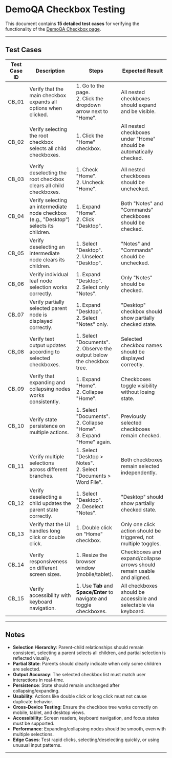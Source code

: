 # DemoQA Checkbox Testing

This document contains **15 detailed test cases** for verifying the functionality of the [DemoQA Checkbox page](https://demoqa.com/checkbox).

---

## Test Cases

| Test Case ID | Description | Steps | Expected Result |
|--------------|-------------|-------|-----------------|
| CB_01 | Verify that the main checkbox expands all options when clicked. | 1. Go to the page. <br> 2. Click the dropdown arrow next to "Home". | All nested checkboxes should expand and be visible. |
| CB_02 | Verify selecting the root checkbox selects all child checkboxes. | 1. Click the "Home" checkbox. | All nested checkboxes under "Home" should be automatically checked. |
| CB_03 | Verify deselecting the root checkbox clears all child checkboxes. | 1. Check "Home". <br> 2. Uncheck "Home". | All nested checkboxes should be unchecked. |
| CB_04 | Verify selecting an intermediate node checkbox (e.g., "Desktop") selects its children. | 1. Expand "Home". <br> 2. Click "Desktop". | Both "Notes" and "Commands" checkboxes should be checked. |
| CB_05 | Verify deselecting an intermediate node clears its children. | 1. Select "Desktop". <br> 2. Unselect "Desktop". | "Notes" and "Commands" should be unchecked. |
| CB_06 | Verify individual leaf node selection works correctly. | 1. Expand "Desktop". <br> 2. Select only "Notes". | Only "Notes" should be checked. |
| CB_07 | Verify partially selected parent node is displayed correctly. | 1. Expand "Desktop". <br> 2. Select "Notes" only. | "Desktop" checkbox should show partially checked state. |
| CB_08 | Verify text output updates according to selected checkboxes. | 1. Select "Documents". <br> 2. Observe the output below the checkbox tree. | Selected checkbox names should be displayed correctly. |
| CB_09 | Verify that expanding and collapsing nodes works consistently. | 1. Expand "Home". <br> 2. Collapse "Home". | Checkboxes toggle visibility without losing state. |
| CB_10 | Verify state persistence on multiple actions. | 1. Select "Documents". <br> 2. Collapse "Home". <br> 3. Expand "Home" again. | Previously selected checkboxes remain checked. |
| CB_11 | Verify multiple selections across different branches. | 1. Select "Desktop > Notes". <br> 2. Select "Documents > Word File". | Both checkboxes remain selected independently. |
| CB_12 | Verify deselecting a child updates the parent state correctly. | 1. Select "Desktop". <br> 2. Deselect "Notes". | "Desktop" should show partially checked state. |
| CB_13 | Verify that the UI handles long click or double click. | 1. Double click on "Home" checkbox. | Only one click action should be triggered, not multiple toggles. |
| CB_14 | Verify responsiveness on different screen sizes. | 1. Resize the browser window (mobile/tablet). | Checkboxes and expand/collapse arrows should remain usable and aligned. |
| CB_15 | Verify accessibility with keyboard navigation. | 1. Use **Tab** and **Space/Enter** to navigate and toggle checkboxes. | All checkboxes should be accessible and selectable via keyboard. |

---

## Notes

-  **Selection Hierarchy**: Parent-child relationships should remain consistent, selecting a parent selects all children, and partial selection is reflected visually.  
-  **Partial State**: Parents should clearly indicate when only some children are selected.  
-  **Output Accuracy**: The selected checkbox list must match user interactions in real-time.  
-  **Persistence**: State should remain unchanged after collapsing/expanding.  
-  **Usability**: Actions like double click or long click must not cause duplicate behavior.  
-  **Cross-Device Testing**: Ensure the checkbox tree works correctly on mobile, tablet, and desktop views.  
-  **Accessibility**: Screen readers, keyboard navigation, and focus states must be supported.  
-  **Performance**: Expanding/collapsing nodes should be smooth, even with multiple selections.  
-  **Edge Cases**: Test rapid clicks, selecting/deselecting quickly, or using unusual input patterns.  

---


